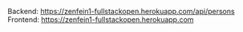 Backend: https://zenfein1-fullstackopen.herokuapp.com/api/persons
Frontend: https://zenfein1-fullstackopen.herokuapp.com
